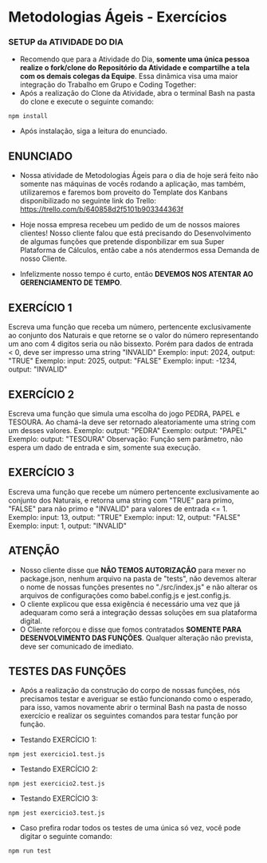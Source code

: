 # Metodologias Ágeis - Exercícios

### SETUP da ATIVIDADE DO DIA
 - Recomendo que para a Atividade do Dia, **somente uma única pessoa realize o fork/clone do Repositório da Atividade e compartilhe a tela com os demais colegas da Equipe**. Essa dinâmica visa uma maior integração do Trabalho em Grupo e Coding Together:
 - Após a realização do Clone da Atividade, abra o terminal Bash na pasta do clone e execute o seguinte comando:
 ```node
 npm install
 ```
 - Após instalação, siga a leitura do enunciado.

## ENUNCIADO

- Nossa atividade de Metodologias Ágeis para o dia de hoje será feito não somente nas máquinas de vocês rodando a aplicação, mas também, utilizaremos e faremos bom proveito do Template dos Kanbans disponibilizado no seguinte link do Trello: https://trello.com/b/640858d2f5101b903344363f

- Hoje nossa empresa recebeu um pedido de um de nossos maiores clientes! Nosso cliente falou que está precisando do Desenvolvimento de algumas funções que pretende disponbilizar em sua Super Plataforma de Cálculos, então cabe a nós atendermos essa Demanda de nosso Cliente.

- Infelizmente nosso tempo é curto, então **DEVEMOS NOS ATENTAR AO GERENCIAMENTO DE TEMPO**.

## EXERCÍCIO 1
Escreva uma função que receba um número, pertencente exclusivamente ao conjunto dos Naturais e que retorne se o valor do número representando um ano com 4 digitos seria ou não bissexto. Porém para dados de entrada < 0, deve ser impresso uma string "INVALID"
  Exemplo: input: 2024, output: "TRUE"
  Exemplo: input: 2025, output: "FALSE"
  Exemplo: input: -1234, output: "INVALID"

## EXERCÍCIO 2
Escreva uma função que simula uma escolha do jogo PEDRA, PAPEL e TESOURA. Ao chamá-la deve ser retornado aleatoriamente uma string com um desses valores.
  Exemplo: output: "PEDRA"
  Exemplo: output: "PAPEL"
  Exemplo: output: "TESOURA"
  Observação: Função sem parâmetro, não espera um dado de entrada e sim, somente sua execução.

## EXERCÍCIO 3
Escreva uma função que recebe um número pertencente exclusivamente ao conjunto dos Naturais, e retorna uma string com "TRUE" para primo, "FALSE" para não primo e "INVALID" para valores de entrada <= 1.
  Exemplo: input: 13, output: "TRUE"
  Exemplo: input: 12, output: "FALSE"
  Exemplo: input: 1, output: "INVALID"


## ATENÇÃO
- Nosso cliente disse que **NÃO TEMOS AUTORIZAÇÃO** para mexer no package.json, nenhum arquivo na pasta de "tests", não devemos alterar o nome de nossas funções presentes no "./src/index.js" e não alterar os arquivos de configurações como babel.config.js e jest.config.js.
- O cliente explicou que essa exigência é necessário uma vez que já adequaram como será a integração dessas soluções em sua plataforma digital.
- O Cliente reforçou e disse que fomos contratados **SOMENTE PARA DESENVOLVIMENTO DAS FUNÇÕES**. Qualquer alteração não prevista, deve ser comunicado de imediato.

## TESTES DAS FUNÇÕES
- Após a realização da construção do corpo de nossas funções, nós precisamos testar e averiguar se estão funcionando como o esperado, para isso, vamos novamente abrir o terminal Bash na pasta de nosso exercício e realizar os seguintes comandos para testar função por função.

- Testando EXERCÍCIO 1:
```node
npm jest exercicio1.test.js
```

- Testando EXERCÍCIO 2:
```node
npm jest exercicio2.test.js
```

- Testando EXERCÍCIO 3:
```node
npm jest exercicio3.test.js
```

- Caso prefira rodar todos os testes de uma única só vez, você pode digitar o seguinte comando:
```node
npm run test
```
